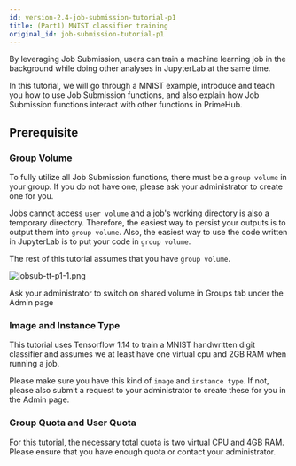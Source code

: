 ```yaml
---
id: version-2.4-job-submission-tutorial-p1
title: (Part1) MNIST classifier training
original_id: job-submission-tutorial-p1
---
```


By leveraging Job Submission, users can train a machine learning job in the background while doing other analyses in JupyterLab at the same time.

In this tutorial, we will go through a MNIST example, introduce and teach you how to use Job Submission functions, and also explain how Job Submission functions interact with other functions in PrimeHub.

## Prerequisite

### Group Volume

To fully utilize all Job Submission functions, there must be a `group volume` in your group. If you do not have one, please ask your administrator to create one for you.

Jobs cannot access `user volume` and a job's working directory is also a temporary directory. Therefore, the easiest way to persist your outputs is to output them into `group volume`. Also, the easiest way to use the code written in JupyterLab is to put your code in `group volume`.

The rest of this tutorial assumes that you have `group volume`.

![jobsub-tt-p1-1.png](assets/jobsub-tt-p1-1.png)

Ask your administrator to switch on shared volume in Groups tab under the Admin page 

### Image and Instance Type

This tutorial uses Tensorflow 1.14 to train a MNIST handwritten digit classifier and assumes we at least have one virtual cpu and 2GB RAM when running a job.

Please make sure you have this kind of `image` and `instance type`. If not, please also submit a request to your administrator to create these for you in the Admin page. 

### Group Quota and User Quota

For this tutorial, the necessary total quota is two virtual CPU and 4GB RAM. Please ensure that you have enough quota or contact your administrator.